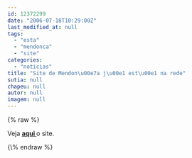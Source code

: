 ```yaml
---
id: 12372299
date: "2006-07-18T10:29:00Z"
last_modified_at: null
tags:
  - "esta"
  - "mendonca"
  - "site"
categories:
  - "noticias"
title: "Site de Mendon\u00e7a j\u00e1 est\u00e1 na rede"
sutia: null
chapeu: null
autor: null
imagem: null
---
```

{\% raw %}
<p><P>Veja <A href=\"https://www.mendonca25.can.br/\" target=_blank><STRONG>aqui </STRONG></A>o site.</P> </p>
{\% endraw %}